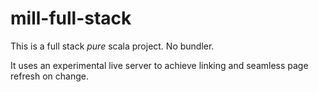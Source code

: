 # mill-full-stack

This is a full stack _pure_ scala project. No bundler.

It uses an experimental live server to achieve linking and seamless page refresh on change.



